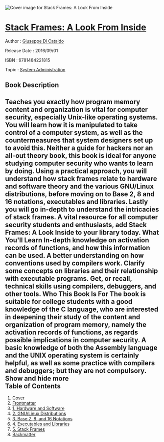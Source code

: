 ![Cover image for Stack Frames: A Look From Inside](https://imgdetail.ebookreading.net/cover/cover/system_admin/EB9781484221815.jpg)

[Stack Frames: A Look From Inside](https://ebookreading.net/view/book/Stack+Frames%3A+A+Look+From+Inside-EB9781484221815_1.html "Stack Frames: A Look From Inside")
====================================================================================================================

Author : [Giuseppe Di Cataldo](https://ebookreading.net/search/author/Giuseppe+Di+Cataldo)

Release Date : 2016/09/01

ISBN : 9781484221815

Topic : [System Administration](https://ebookreading.net/search/category/system-administration)

Book Description
-----------------

 Teaches you exactly how program memory content and organization is vital for computer security, especially Unix-like operating systems. You will learn how it is manipulated to take control of a computer system, as well as the countermeasures that system designers set up to avoid this. Neither a guide for hackers nor an all-out theory book, this book is ideal for anyone studying computer security who wants to learn by doing.
Using a practical approach, you will understand how stack frames relate to hardware and software theory and the various GNU/Linux distributions, before moving on to Base 2, 8 and 16 notations, executables and libraries. Lastly you will go in-depth to understand the intricacies of stack frames. A vital resource for all computer security students and enthusiasts, add Stack Frames: A Look Inside to your library today.
What You'll Learn
In-depth knowledge on activation records of functions, and how this information can be used.
A better understanding on how conventions used by compilers work.
Clarify some concepts on libraries and their relationship with executable programs.
Get, or recall, technical skills using compilers, debuggers, and other tools.
Who This Book Is For
The book is suitable for college students with a good knowledge of the C language, who are interested in deepening their study of the content and organization of program memory, namely the activation records of functions, as regards possible implications in computer security. A basic knowledge of both the Assembly language and the UNIX operating system is certainly helpful, as well as some practice with compilers and debuggers; but they are not compulsory.
        Show and hide more                
Table of Contents
-----------------

1. [Cover](https://ebookreading.net/view/book/Stack+Frames%3A+A+Look+From+Inside-EB9781484221815_1.html)
1. [Frontmatter](https://ebookreading.net/view/book/Stack+Frames%3A+A+Look+From+Inside-EB9781484221815_2.html)
1. [1. Hardware and Software](https://ebookreading.net/view/book/Stack+Frames%3A+A+Look+From+Inside-EB9781484221815_3.html)
1. [2. GNU/Linux Distributions](https://ebookreading.net/view/book/Stack+Frames%3A+A+Look+From+Inside-EB9781484221815_4.html)
1. [3. Base 2, 8, and 16 Notations](https://ebookreading.net/view/book/Stack+Frames%3A+A+Look+From+Inside-EB9781484221815_5.html)
1. [4. Executables and Libraries](https://ebookreading.net/view/book/Stack+Frames%3A+A+Look+From+Inside-EB9781484221815_6.html)
1. [5. Stack Frames](https://ebookreading.net/view/book/Stack+Frames%3A+A+Look+From+Inside-EB9781484221815_7.html)
1. [Backmatter](https://ebookreading.net/view/book/Stack+Frames%3A+A+Look+From+Inside-EB9781484221815_8.html)
